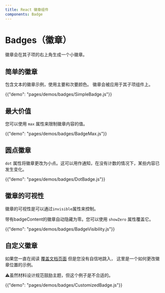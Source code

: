 ```yaml
---
title: React 徽章组件
components: Badge
---
```

# Badges（徽章）

<p class="description">徽章会在其子项的右上角生成一个小徽章。</p>

## 简单的徽章

包含文本的徽章示例，使用主要和次要颜色。 徽章会被应用于其子项组件上。

{{"demo": "pages/demos/badges/SimpleBadge.js"}}

## 最大价值

您可以使用 `max` 属性来限制徽章内容的值。

{{"demo": "pages/demos/badges/BadgeMax.js"}}

## 圆点徽章

`dot` 属性将徽章更改为小点。这可以用作通知，在没有计数的情况下，某些内容已发生变化。

{{"demo": "pages/demos/badges/DotBadge.js"}}

## 徽章的可视性

徽章的可视性是可以通过`invisible`属性来控制。

带有badgeContent的徽章自动隐藏为零。您可以使用 `showZero` 属性覆盖它。

{{"demo": "pages/demos/badges/BadgeVisibility.js"}}

## 自定义徽章

如果您一直在阅读 [覆盖文档页面](/customization/overrides/) 但是您没有自信地跳入， 这里是一个如何更改徽章位置的示例。

⚠️虽然材料设计规范鼓励主题，但这个例子是不合适的。

{{"demo": "pages/demos/badges/CustomizedBadge.js"}}